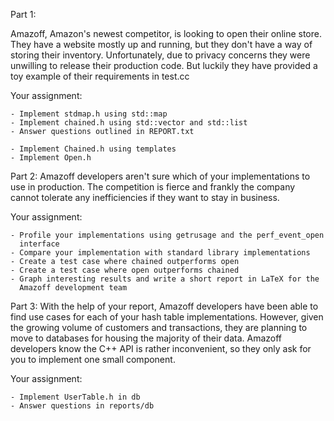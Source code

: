Part 1:

Amazoff, Amazon's newest competitor, is looking to open their online store. 
They have a website mostly up and running, but they don't have a way of storing 
their inventory. Unfortunately, due to privacy concerns they were unwilling to
release their production code. But luckily they have provided a toy example of 
their requirements in test.cc

Your assignment:

    - Implement stdmap.h using std::map
    - Implement chained.h using std::vector and std::list
    - Answer questions outlined in REPORT.txt

    - Implement Chained.h using templates
    - Implement Open.h

Part 2:
Amazoff developers aren't sure which of your implementations to use in
production. The competition is fierce and frankly the company cannot tolerate
any inefficiencies if they want to stay in business. 

Your assignment:

    - Profile your implementations using getrusage and the perf_event_open
      interface
    - Compare your implementation with standard library implementations
    - Create a test case where chained outperforms open
    - Create a test case where open outperforms chained
    - Graph interesting results and write a short report in LaTeX for the 
      Amazoff development team

Part 3:
With the help of your report, Amazoff developers have been able to find use
cases for each of your hash table implementations. However, given the growing
volume of customers and transactions, they are planning to move to databases
for housing the majority of their data. Amazoff developers know the C++ API is
rather inconvenient, so they only ask for you to implement one small component.

Your assignment:

    - Implement UserTable.h in db
    - Answer questions in reports/db
